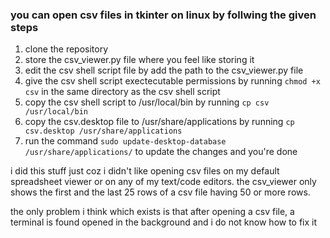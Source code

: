 ### you can open csv files in tkinter on linux by follwing the given steps
1. clone the repository
2. store the csv_viewer.py file where you feel like storing it
3. edit the csv shell script file by add the path to the csv_viewer.py file
4. give the csv shell script exectecutable permissions by running `chmod +x csv` in the same directory as the csv shell script
5. copy the csv shell script to /usr/local/bin by running `cp csv /usr/local/bin`
6. copy the csv.desktop file to /usr/share/applications by running `cp csv.desktop /usr/share/applications`
7. run the command `sudo update-desktop-database /usr/share/applications/` to update the changes and you're done

i did this stuff just coz i didn't like opening csv files on my default spreadsheet viewer or on any of my text/code editors. the csv_viewer only shows the first and the last 25 rows of a csv file having 50 or more rows.

the only problem i think which exists is that after opening a csv file, a terminal is found opened in the background and i do not know how to fix it
